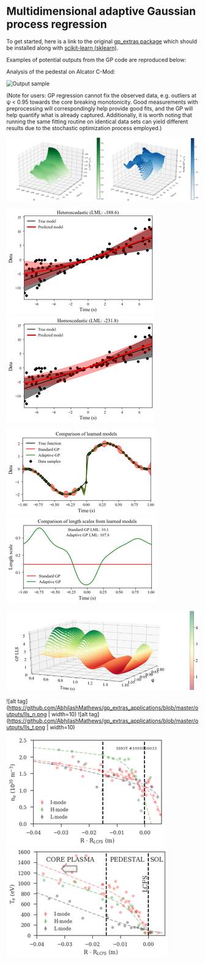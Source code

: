 # Multidimensional adaptive Gaussian process regression

To get started, here is a link to the original [gp_extras package](https://github.com/jmetzen/gp_extras) which should be installed along with [scikit-learn (sklearn)](https://github.com/scikit-learn/scikit-learn). 

Examples of potential outputs from the GP code are reproduced below: 

Analysis of the pedestal on Alcator C-Mod:

![Output sample](https://github.com/AbhilashMathews/gp_extras_applications/blob/master/outputs/2D-GPR-1160718013.gif)

(Note for users: GP regression cannot fix the observed data, e.g. outliers at ψ < 0.95 towards the core breaking monotonicity. Good measurements with preprocessing will correspondingly help provide good fits, and the GP will help quantify what is already captured. Additionally, it is worth noting that running the same fitting routine on identical data sets can yield different results due to the stochastic optimization process employed.)

![alt tag](https://github.com/AbhilashMathews/gp_extras_applications/blob/master/outputs/2D-GPR_n%2Bdndx.png)

![alt tag](https://github.com/AbhilashMathews/gp_extras_applications/blob/master/outputs/heteroscedastic.png) ![alt tag](https://github.com/AbhilashMathews/gp_extras_applications/blob/master/outputs/homoscedastic.png)

![alt tag](https://github.com/AbhilashMathews/gp_extras_applications/blob/master/outputs/lls_1d_data.png)
![alt tag](https://github.com/AbhilashMathews/gp_extras_applications/blob/master/outputs/lls_1d_scales.png)

![alt tag](https://github.com/AbhilashMathews/gp_extras_applications/blob/master/outputs/lls_2d_n.png)

![alt tag](https://github.com/AbhilashMathews/gp_extras_applications/blob/master/outputs/lls_n.png | width=10) ![alt tag](https://github.com/AbhilashMathews/gp_extras_applications/blob/master/outputs/lls_t.png | width=10)


![alt tag](https://github.com/AbhilashMathews/gp_extras_applications/blob/master/outputs/n_profiles.png) ![alt tag](https://github.com/AbhilashMathews/gp_extras_applications/blob/master/outputs/T_profiles.png)
